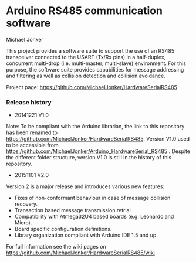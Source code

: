 # Arduino RS485 communication software

Michael Jonker

[//]: # (This README.md file is written in github flavoured markdown. This file is visualized best by opening the project page on https://github.com/MichaelJonker/HardwareSerialRS485. Alternatively you can view - and edit -  this file with the ATOM editor https://atom.io/ )

[//]: # (for embedding comments in Markdown, see http://stackoverflow.com/questions/4823468/store-comments-in-markdown-syntax)
[//]: # (https://github.com/adam-p/markdown-here/wiki/Markdown-Cheatsheet)
[//]: # (https://help.github.com/articles/github-flavored-markdown/)

This project provides a software suite to support the use of an RS485 transceiver connected to the USART (Tx/Rx pins) in a half-duplex, concurrent multi-drop (i.e. multi-master, multi-slave) environment. For this purpose, the software suite provides capabilities for message addressing and filtering as well as collision detection and collision avoidance.

Project page: https://github.com/MichaelJonker/HardwareSerialRS485

### Release history

* 20141221 V1.0

Note: To be compliant with the Arduino librarian, the link to this repository has been renamed to https://github.com/MichaelJonker/HardwareSerialRS485. Version V1.0 used to be accessible from https://github.com/MichaelJonker/Arduino_HardwareSerial_RS485 . Despite the different folder structure, version V1.0 is still in the history of this repository.


* 20151101 V2.0

Version 2 is a major release and introduces various new features:

* Fixes of non-conformant behaviour in case of message collision recovery.
* Transaction based message transmission retrial.
* Compatibility with Atmega32U4 based boards (e.g. Leonardo and Micro).
* Board specific configuration definitions.
* Library organization compliant with Arduino IDE 1.5 and up.

For full information see the wiki pages on https://github.com/MichaelJonker/HardwareSerialRS485/wiki
